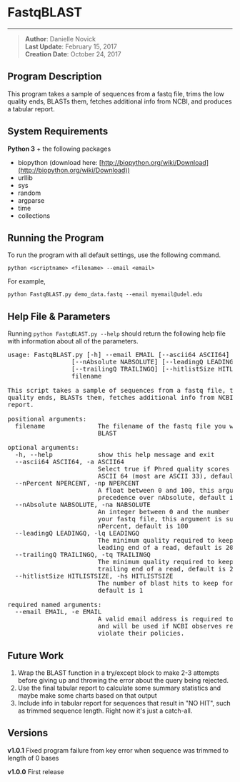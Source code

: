 # FastqBLAST 
***
> **Author**: Danielle Novick  
> **Last Update**: February 15, 2017  
> **Creation Date**: October 24, 2017


## Program Description

This program takes a sample of sequences from a fastq file, trims the low quality ends, BLASTs them, fetches additional info from NCBI, and produces a tabular report.

## System Requirements
**Python 3** + the following packages

* biopython (download here: [http://biopython.org/wiki/Download](http://biopython.org/wiki/Download))
* urllib
* sys
* random
* argparse
* time
* collections

## Running the Program
To run the program with all default settings, use the following command.

`python <scriptname> <filename> --email <email>`

For example,

`python FastqBLAST.py demo_data.fastq --email myemail@udel.edu` 


## Help File & Parameters
Running `python FastqBLAST.py --help` should return the following help file with information about all of the parameters. 


<pre>
usage: FastqBLAST.py [-h] --email EMAIL [--ascii64 ASCII64] [--nPercent NPERCENT]
                 [--nAbsolute NABSOLUTE] [--leadingQ LEADINGQ]
                 [--trailingQ TRAILINGQ] [--hitlistSize HITLISTSIZE]
                 filename

This script takes a sample of sequences from a fastq file, trims the low
quality ends, BLASTs them, fetches additional info from NCBI, and produces a
report.

positional arguments:
  filename              The filename of the fastq file you wish to sample and
                        BLAST

optional arguments:
  -h, --help            show this help message and exit
  --ascii64 ASCII64, -a ASCII64
                        Select true if Phred quality scores are encoded as
                        ASCII 64 (most are ASCII 33), default is False
  --nPercent NPERCENT, -np NPERCENT
                        A float between 0 and 100, this argument takes
                        precedence over nAbsolute, default is 0
  --nAbsolute NABSOLUTE, -na NABSOLUTE
                        An integer between 0 and the number of sequences in
                        your fastq file, this argument is superseded by
                        nPercent, default is 100
  --leadingQ LEADINGQ, -lq LEADINGQ
                        The minimum quality required to keep a base at the
                        leading end of a read, default is 20
  --trailingQ TRAILINGQ, -tq TRAILINGQ
                        The minimum quality required to keep a base at the
                        trailing end of a read, default is 20
  --hitlistSize HITLISTSIZE, -hs HITLISTSIZE
                        The number of blast hits to keep for the final report,
                        default is 1

required named arguments:
  --email EMAIL, -e EMAIL
                        A valid email address is required to use NCBI tools
                        and will be used if NCBI observes requests that
                        violate their policies.
</pre>




## Future Work
1. Wrap the BLAST function in a try/except block to make 2-3 attempts before giving up and throwing the error about the query being rejected.  
2. Use the final tabular report to calculate some summary statistics and maybe make some charts based on that output
3. Include info in tabular report for sequences that result in "NO HIT", such as trimmed sequence length. Right now it's just a catch-all.

## Versions
**v1.0.1** Fixed program failure from key error when sequence was trimmed to length of 0 bases  
 
**v1.0.0** First release

